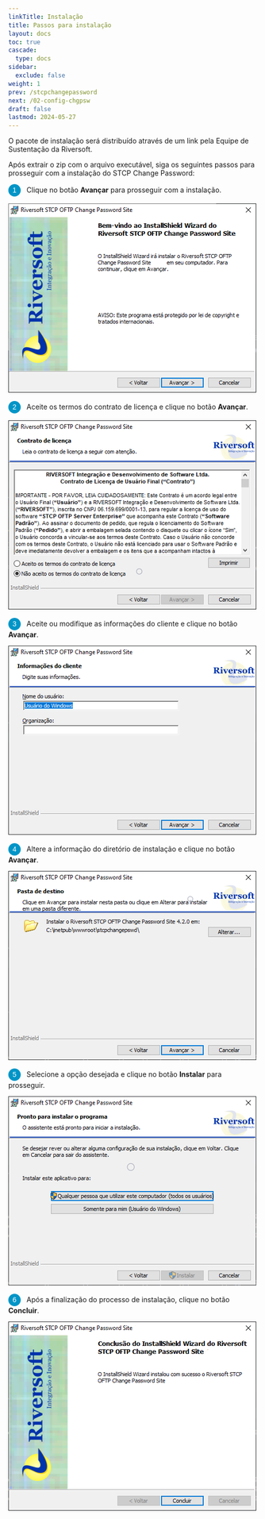 ```yaml
---
linkTitle: Instalação
title: Passos para instalação
layout: docs
toc: true
cascade:
  type: docs
sidebar:
  exclude: false
weight: 1
prev: /stcpchangepassword
next: /02-config-chgpsw
draft: false
lastmod: 2024-05-27
---
```

O pacote de instalação será distribuído através de um link pela Equipe de Sustentação da Riversoft.

Após extrair o zip com o arquivo executável, siga os seguintes passos para prosseguir com a instalação do STCP Change Password:

<span style="display:inline-block; width: 25px; height: 25px; border-radius: 50%; background-color: #0095C7; color: white; text-align: center; line-height: 25px; font-size: 14px; font-family: Arial;">1</span> &nbsp; Clique no botão **Avançar** para prosseguir com a instalação.

![](chgpsw-02.png)

<span style="display:inline-block; width: 25px; height: 25px; border-radius: 50%; background-color: #0095C7; color: white; text-align: center; line-height: 25px; font-size: 14px; font-family: Arial;">2</span> &nbsp; Aceite os termos do contrato de licença e clique no botão **Avançar**.

![](chgpsw-03.png)

<span style="display:inline-block; width: 25px; height: 25px; border-radius: 50%; background-color: #0095C7; color: white; text-align: center; line-height: 25px; font-size: 14px; font-family: Arial;">3</span> &nbsp; Aceite ou modifique as informações do cliente e clique no botão **Avançar**.

![](chgpsw-04.png)


<span style="display:inline-block; width: 25px; height: 25px; border-radius: 50%; background-color: #0095C7; color: white; text-align: center; line-height: 25px; font-size: 14px; font-family: Arial;">4</span> &nbsp; Altere a informação do diretório de instalação e clique no botão **Avançar**.

![](chgpsw-05.png)


<span style="display:inline-block; width: 25px; height: 25px; border-radius: 50%; background-color: #0095C7; color: white; text-align: center; line-height: 25px; font-size: 14px; font-family: Arial;">5</span> &nbsp; Selecione a opção desejada e clique no botão **Instalar** para prosseguir.

![](chgpsw-06.png)


<span style="display:inline-block; width: 25px; height: 25px; border-radius: 50%; background-color: #0095C7; color: white; text-align: center; line-height: 25px; font-size: 14px; font-family: Arial;">6</span> &nbsp; Após a finalização do processo de instalação, clique no botão **Concluir**.

![](chgpsw-07.png)
